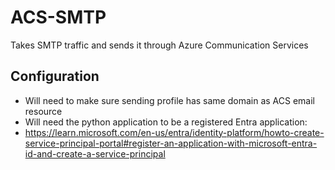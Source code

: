 # ACS-SMTP
Takes SMTP traffic and sends it through Azure Communication Services
## Configuration
- Will need to make sure sending profile has same domain as ACS email resource
- Will need the python application to be a registered Entra application:
- https://learn.microsoft.com/en-us/entra/identity-platform/howto-create-service-principal-portal#register-an-application-with-microsoft-entra-id-and-create-a-service-principal


